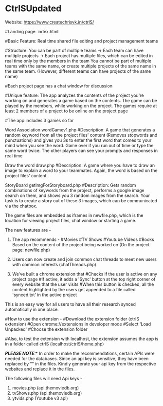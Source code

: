 # CtrlSUpdated

Website: https://www.createchrisvk.in/ctrlS/

#Landing page: index.html

#Basic Feature: Real time shared file editing and project management teams

#Structure: You can be part of multiple teams -> Each team can have multiple projects -> Each project has multiple files, which can be edited in real time only by the members in the team You cannot be part of multiple teams with the same name, or create multiple projects of the same name in the same team. (However, different teams can have projects of the same name)

#Each project page has a chat window for discussion

#Unique feature: The app analyzes the contents of the project you're working on and generates a game based on the contents. The game can be played by the members, while working on the project. The games require at least 2 members of a project to be online on the project page

#The app includes 3 games so far

Word Association wordGamev1.php #Description: A game that generates a random keyword from all the project files' content (Removes stopwords and punctuations) and gives you 3s to enter the first word that comes to your mind when you see the word. Game over if you run out of time or type the same word twice. The other players can see your prompts and responses in real time

Draw the word draw.php #Description: A game where you have to draw an image to explain a word to your teammates. Again, the word is based on the project files' content.

StoryBoard getImgForStoryboard.php #Description: Gets random combinations of keywords from the project, performs a google image search on them, and shows you 3 random images from the search. Your task is to create a story out of these 3 images, which can be communicated via the chatbox.

The game files are embedded as iframes in newfile.php, which is the location for viewing project files, chat window or starting a game.

The new features are -

1. The app recommends -
  #Movies
  #TV Shows
  #Youtube Videos
  #Books
  Based on the content of the project being worked on (On the project page: newfile.php)

2. Users can now create and join common chat threads to meet new users with common interests (chatThreads.php)

3. We've built a chrome extension that
  #Checks if the user is active on any project page
  #If active, it adds a 'Sync' button at the top right corner of every website that the user visits
  #When this button is checked, all the content highlighted by the users get appended to a file called 'synced.txt' in the active project

  This is an easy way for all users to have all their research synced automatically in one place.

  #How to use the extension - 
    #Download the extension folder (ctrlS extension)
    #Open chrome://extensions in developer mode
    #Select 'Load Unpacked'
    #Choose the extension folder
    
  #Also, to test the extension with localhost, the extension assumes the app is in a folder called ctrlS (localhost/ctrlS/home.php)

*********PLEASE NOTE:**********
In order to make the recommendations, certain APIs were needed for the databases. Since an api key is sensitive, they have been replaced by "<YOUR API KEY>" in the files. Kindly generate your api key from the respective websites and replace it in the files.

The following files will need Api keys -
1. movies.php (api.themoviedb.org)
2. tvShows.php (api.themoviedb.org)
3. ytvids.php (Youtube v3 api)
